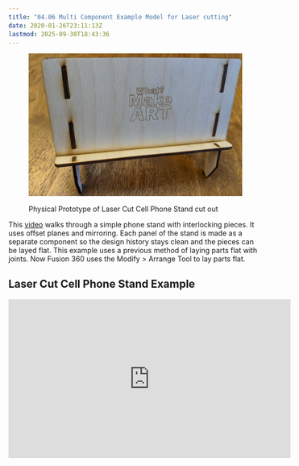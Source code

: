 ```yaml
---
title: "04.06 Multi Component Example Model for Laser cutting"
date: 2020-01-26T23:11:13Z
lastmod: 2025-09-30T18:43:36
---
```


<figure>

[![Laser Cut Stand Assembled](../../../../digital-fabrication/laser-cutting/attachments/2021-Laser-Cut-Stand-Assembled.jpg)](../../../../digital-fabrication/laser-cutting/attachments/2021-Laser-Cut-Stand-Assembled.jpg)

<figcaption>

Physical Prototype of Laser Cut Cell Phone Stand cut out

</figcaption>
</figure>

This [video](https://www.youtu.be/7RAdmbOudoo) walks through a simple phone stand with interlocking pieces. It uses offset planes and mirroring. Each panel of the stand is made as a separate component so the design history stays clean and the pieces can be layed flat. This example uses a previous method of laying parts flat with joints. Now Fusion 360 uses the Modify > Arrange Tool to lay parts flat.

<div class="video-grid">

<div class="video-card">

## Laser Cut Cell Phone Stand Example

<div class="iframe-16-9-container"><iframe class="youTubeIframe" title="YouTube video player" src="https://www.youtube.com/embed/7RAdmbOudoo?rel=0" width="560" height="315" frameborder="0" allow="accelerometer; autoplay; clipboard-write; encrypted-media; gyroscope; picture-in-picture; web-share" referrerpolicy="strict-origin-when-cross-origin" allowfullscreen></iframe>
</div>
</div>

</div>

